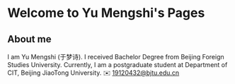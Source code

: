 # Welcome to Yu Mengshi's Pages

## About me
I am Yu Mengshi (于梦诗). I received Bachelor Degree from Beijing Foreign Studies University. Currently, I am a postgraduate student at Department of CIT, Beijing JiaoTong University.
✉️ 19120432@bjtu.edu.cn
